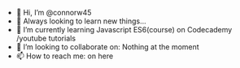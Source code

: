 - 👋 Hi, I’m @connorw45
- 👀 Always looking to learn new things...
- 🌱 I’m currently learning Javascript ES6(course) on Codecademy /youtube tutorials
- 💞️ I’m looking to collaborate on: Nothing at the moment
- 📫 How to reach me: on here

<!---
connorw45/connorw45 is a ✨ special ✨ repository because its `README.md` (this file) appears on your GitHub profile.
You can click the Preview link to take a look at your changes.
--->
